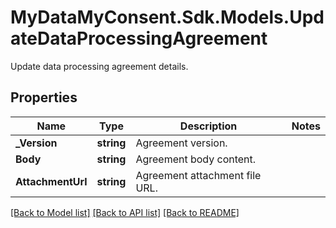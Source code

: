# MyDataMyConsent.Sdk.Models.UpdateDataProcessingAgreement
Update data processing agreement details.

## Properties

Name | Type | Description | Notes
------------ | ------------- | ------------- | -------------
**_Version** | **string** | Agreement version. | 
**Body** | **string** | Agreement body content. | 
**AttachmentUrl** | **string** | Agreement attachment file URL. | 

[[Back to Model list]](../README.md#documentation-for-models) [[Back to API list]](../README.md#documentation-for-api-endpoints) [[Back to README]](../README.md)

